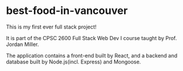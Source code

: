 # best-food-in-vancouver

This is my first ever full stack project!

It is part of the CPSC 2600 Full Stack Web Dev I course taught by Prof. Jordan Miller.

The application contains a front-end built by React, and a backend and database built by Node.js(incl. Express) and Mongoose.

